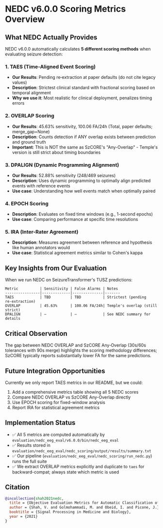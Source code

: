 # NEDC v6.0.0 Scoring Metrics Overview

## What NEDC Actually Provides

NEDC v6.0.0 automatically calculates **5 different scoring methods** when evaluating seizure detection:

### 1. TAES (Time-Aligned Event Scoring)
- **Our Results**: Pending re‑extraction at paper defaults (do not cite legacy values)
- **Description**: Strictest clinical standard with fractional scoring based on temporal alignment
- **Why we use it**: Most realistic for clinical deployment, penalizes timing errors

### 2. OVERLAP Scoring
- **Our Results**: 45.63% sensitivity, 100.06 FA/24h (Total, paper defaults; merge_gap=None)
- **Description**: Counts detection if ANY overlap exists between prediction and ground truth
- **Important**: This is NOT the same as SzCORE's "Any-Overlap" - Temple's version is still strict about timing boundaries

### 3. DPALIGN (Dynamic Programming Alignment)
- **Our Results**: 52.88% sensitivity (248/469 seizures)
- **Description**: Uses dynamic programming to optimally align predicted events with reference events
- **Use case**: Understanding how well events match when optimally paired

### 4. EPOCH Scoring
- **Description**: Evaluates on fixed time windows (e.g., 1-second epochs)
- **Use case**: Comparing performance at specific time resolutions

### 5. IRA (Inter-Rater Agreement)
- **Description**: Measures agreement between reference and hypothesis like human annotators would
- **Use case**: Statistical agreement metrics similar to Cohen's kappa

## Key Insights from Our Evaluation

When we run NEDC on SeizureTransformer's TUSZ predictions:

```
Metric          | Sensitivity | False Alarms | Notes
----------------|-------------|--------------|-------
TAES            | TBD         | TBD          | Strictest (pending re‑extraction)
OVERLAP         | 45.63%      | 100.06 FA/24h| Temple's overlap (still strict)
DPALIGN         | —           | —            | See NEDC summary for details
```

## Critical Observation

The gap between NEDC OVERLAP and SzCORE Any‑Overlap (30s/60s tolerances with 90s merge) highlights the scoring methodology differences; SzCORE typically reports substantially lower FA for the same predictions.

## Future Integration Opportunities

Currently we only report TAES metrics in our README, but we could:
1. Add a comprehensive metrics table showing all 5 NEDC scores
2. Compare NEDC OVERLAP vs SzCORE Any-Overlap directly
3. Use EPOCH scoring for fixed-window analysis
4. Report IRA for statistical agreement metrics

## Implementation Status

- ✅ All 5 metrics are computed automatically by `evaluation/nedc_eeg_eval/v6.0.0/bin/nedc_eeg_eval`
- ✅ Results stored in `evaluation/nedc_eeg_eval/nedc_scoring/output/results/summary.txt`
- ✅ Our pipeline (`evaluation/nedc_eeg_eval/nedc_scoring/run_nedc.py`) runs the full suite
- ✅ We extract OVERLAP metrics explicitly and duplicate to `taes` for backward-compat; always state which metric is used

## Citation

```bibtex
@incollection{shah2021nedc,
  title = {Objective Evaluation Metrics for Automatic Classification of EEG Events},
  author = {Shah, V. and Golmohammadi, M. and Obeid, I. and Picone, J.},
  booktitle = {Signal Processing in Medicine and Biology},
  year = {2021}
}
```
